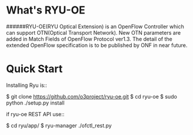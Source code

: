 # What's RYU-OE
######RYU-OE(RYU Optical Extension) is an OpenFlow Controller which can support OTN(Optical Transport Network). New OTN parameters are added in Match Fields of OpenFlow Protocol ver1.3.
The detail of the extended OpenFlow specification is to be published by ONF in near future.

# Quick Start
Installing Ryu is::

   $ git clone https://github.com/o3project/ryu-oe.git
   $ cd ryu-oe
   $ sudo python ./setup.py install

if ryu-oe REST API use::

   $ cd ryu/app/
   $ ryu-manager ./ofctl_rest.py
